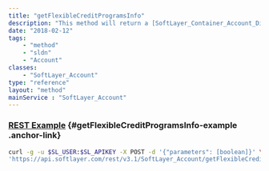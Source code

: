 ```yaml
---
title: "getFlexibleCreditProgramsInfo"
description: "This method will return a [SoftLayer_Container_Account_Discount_Program_Collection](/reference/datatypes/SoftLayer_Container_Account_Discount_Program_Collection) object containing information on all of the Flexible Credit Programs your account is enrolled in. To be considered an active participant, the account must have at least one enrollment record with a monthly credit amount set and the current date must be within the range defined by the enrollment and graduation date. The forNextBillCycle parameter can be set to true to return a SoftLayer_Container_Account_Discount_Program_Collection object with information with relation to the next bill cycle. The forNextBillCycle parameter defaults to false. Please note that all discount amount entries are reported as pre-tax amounts. "
date: "2018-02-12"
tags:
    - "method"
    - "sldn"
    - "Account"
classes:
    - "SoftLayer_Account"
type: "reference"
layout: "method"
mainService : "SoftLayer_Account"
---
```


### [REST Example](#getFlexibleCreditProgramsInfo-example) <a href="/article/rest/"><i class="fas fa-question"></i></a> {#getFlexibleCreditProgramsInfo-example .anchor-link} 
```bash
curl -g -u $SL_USER:$SL_APIKEY -X POST -d '{"parameters": [boolean]}' \
'https://api.softlayer.com/rest/v3.1/SoftLayer_Account/getFlexibleCreditProgramsInfo'
```
